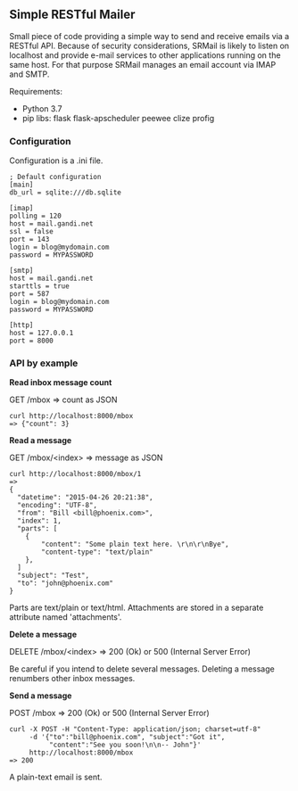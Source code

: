 ## Simple RESTful Mailer

Small piece of code providing a simple way to send and receive emails via a
RESTful API. Because of security considerations, SRMail is likely to listen on
localhost and provide e-mail services to other applications running on the same
host. For that purpose SRMail manages an email account via IMAP and SMTP.

Requirements: 

- Python 3.7
- pip libs: flask flask-apscheduler peewee clize profig 

### Configuration

Configuration is a .ini file.

    ; Default configuration
    [main]
    db_url = sqlite:///db.sqlite

    [imap]
    polling = 120
    host = mail.gandi.net
    ssl = false
    port = 143
    login = blog@mydomain.com
    password = MYPASSWORD

    [smtp]
    host = mail.gandi.net
    starttls = true
    port = 587
    login = blog@mydomain.com
    password = MYPASSWORD

    [http]
    host = 127.0.0.1
    port = 8000

### API by example

**Read inbox message count**

GET /mbox => count as JSON

    curl http://localhost:8000/mbox
    => {"count": 3}

**Read a message**

GET /mbox/\<index\> => message as JSON

    curl http://localhost:8000/mbox/1
    =>
    {
      "datetime": "2015-04-26 20:21:38",
      "encoding": "UTF-8",
      "from": "Bill <bill@phoenix.com>",
      "index": 1,
      "parts": [
        {
            "content": "Some plain text here. \r\n\r\nBye",
            "content-type": "text/plain"
        },
      ]
      "subject": "Test",
      "to": "john@phoenix.com"
    }

Parts are text/plain or text/html.
Attachments are stored in a separate attribute named 'attachments'.

**Delete a message**

DELETE /mbox/\<index\> => 200 (Ok) or 500 (Internal Server Error)

Be careful if you intend to delete several messages. Deleting a message
renumbers other inbox messages.

**Send a message**

POST /mbox => 200 (Ok) or 500 (Internal Server Error)

    curl -X POST -H "Content-Type: application/json; charset=utf-8"
         -d '{"to":"bill@phoenix.com", "subject":"Got it",
              "content":"See you soon!\n\n-- John"}'
         http://localhost:8000/mbox
    => 200

A plain-text email is sent.
